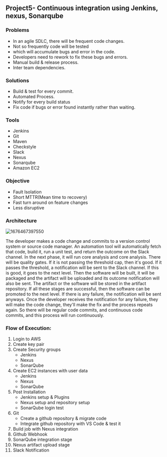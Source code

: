 ## Project5- Continuous integration using Jenkins, nexus, Sonarqube

### Problems

- In an agile SDLC, there will be frequent code changes.
- Not so frequently code will be tested
- which will accumulate bugs and error in the code.
- Developers need to rework to fix these bugs and errors.
- Manual build & release process.
- Inter team dependencies.

### Solutions

- Build & test for every commit.
- Automated Process.
- Notify for every build status
- Fix code if bugs or error found instantly rather than waiting.

### Tools

- Jenkins
- Git
- Maven
- Checkstyle
- Slack
- Nexus
- Sonarqube
- Amazon EC2

### Objective

- Fault Isolation
- Short MTTR(Mean time to recovery)
- Fast turn around on feature changes
- Less disruptive

### Architecture 

![1676467397550](https://file+.vscode-resource.vscode-cdn.net/home/nikhil/Desktop/20_Projects/Project5/P5--CI-using-Jenkins/image/README/1676467397550.png)


The developer makes a code change and commits to a version control system or source code manager. An automation tool will automatically fetch that code, build it, run a unit test, and return the outcome on the Slack channel. In the next phase, it will run core analysis and core analysis. There will be quality gates. If it is not passing the threshold cap, then it's good. If it passes the threshold, a notification will be sent to the Slack channel. If this is good, it goes to the next level. Then the software will be built, it will be packaged and the artifact will be uploaded and its outcome notification will also be sent. The artifact or the software will be stored in the artifact repository. If all these stages are successful, then the software can be promoted to the next level. If there is any failure, the notification will be sent anyways. Once the developer receives the notification for any failure, they will make the code change, they'll make the fix and the process repeats again. So there will be regular code commits, and continuous code commits, and this process will run continuously.

### Flow of Execution:

1. Login to AWS
2. Create key pair
3. Create Security groups
   * Jenkins
   * Nexus
   * SonarQube
4. Create EC2 instances with user data
   * Jenkins
   * Nexus
   * SonarQube
5. Post Installation
   * Jenkins setup & Plugins
   * Nexus setup and repository setup
   * SonarQube login test
6. Git
   * Create a github repository & migrate code
   * Integrate github repository with VS Code & test it
7. Build job with Nexus integration
8. Github Webhook
9. SonarQube integration stage
10. Nexus artifact upload stage
11. Slack Notification
